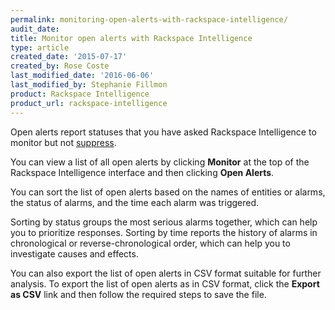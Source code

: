 ```yaml
---
permalink: monitoring-open-alerts-with-rackspace-intelligence/
audit_date:
title: Monitor open alerts with Rackspace Intelligence
type: article
created_date: '2015-07-17'
created_by: Rose Coste
last_modified_date: '2016-06-06'
last_modified_by: Stephanie Fillmon
product: Rackspace Intelligence
product_url: rackspace-intelligence
---
```


Open alerts report statuses that you have asked Rackspace Intelligence
to monitor but not
[suppress](/support/how-to/work-with-notification-suppressions-in-rackspace-intelligence).

You can view a list of all open alerts by clicking **Monitor** at the
top of the Rackspace Intelligence interface and then clicking **Open
Alerts**.

You can sort the list of open alerts based on the names of entities or
alarms, the status of alarms, and the time each alarm was triggered.

Sorting by status groups the most serious alarms together, which can
help you to prioritize responses. Sorting by time reports the history of alarms in chronological or
reverse-chronological order, which can help you to investigate causes
and effects.

You can also export the list of open alerts in CSV format suitable for
further analysis. To export the list of open alerts as in CSV format,
click the **Export as CSV** link and then follow the required steps to
save the file.
